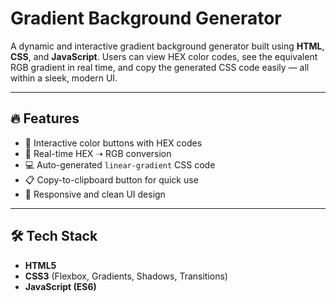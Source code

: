 #  Gradient Background Generator

A dynamic and interactive gradient background generator built using **HTML**, **CSS**, and **JavaScript**. Users can view HEX color codes, see the equivalent RGB gradient in real time, and copy the generated CSS code easily — all within a sleek, modern UI.

---

## 🔥 Features

- 🎨 Interactive color buttons with HEX codes  
- 🔁 Real-time HEX ➝ RGB conversion  
- 💻 Auto-generated `linear-gradient` CSS code  
- 📋 Copy-to-clipboard button for quick use 
- 📱 Responsive and clean UI design

---

## 🛠 Tech Stack

- **HTML5**  
- **CSS3** (Flexbox, Gradients, Shadows, Transitions)  
- **JavaScript (ES6)**

